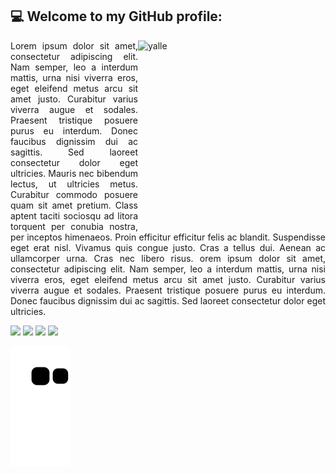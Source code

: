 ## 💻 Welcome to my GitHub profile: 

<p align=justify> 
<img align="right" alt="yalle" height="300" width="300" src="https://cdn.discordapp.com/attachments/790229238149152771/1083864179733176411/Ativo_2.png?width=473&height=473">

<p align=justify> Lorem ipsum dolor sit amet, consectetur adipiscing elit. Nam semper, leo a interdum mattis, urna nisi viverra eros, eget eleifend metus arcu sit amet justo. Curabitur varius viverra augue et sodales. Praesent tristique posuere purus eu interdum. Donec faucibus dignissim dui ac sagittis. Sed laoreet consectetur dolor eget ultricies. Mauris nec bibendum lectus, ut ultricies metus. Curabitur commodo posuere quam sit amet pretium. Class aptent taciti sociosqu ad litora torquent per conubia nostra, per inceptos himenaeos. Proin efficitur efficitur felis ac blandit. Suspendisse eget erat nisl. Vivamus quis congue justo. Cras a tellus dui. Aenean ac ullamcorper urna. Cras nec libero risus. orem ipsum dolor sit amet, consectetur adipiscing elit. Nam semper, leo a interdum mattis, urna nisi viverra eros, eget eleifend metus arcu sit amet justo. Curabitur varius viverra augue et sodales. Praesent tristique posuere purus eu interdum. Donec faucibus dignissim dui ac sagittis. Sed laoreet consectetur dolor eget ultricies.


<a href="https://api.whatsapp.com/send?phone=5583981796615" target="_blank"><img src="https://img.shields.io/badge/WhatsApp-25D366?style=for-the-badge&logo=whatsapp&logoColor=white" target="_blank"></a>
<a href="https://instagram.com/yallerocha" target="_blank"><img src="https://img.shields.io/badge/-Instagram-%23E4405F?style=for-the-badge&logo=instagram&logoColor=white" target="_blank"></a>
<a href="https://twitter.com/yallerocha_" target="_blank"><img src="https://img.shields.io/badge/Twitter-1DA1F2?style=for-the-badge&logo=twitter&logoColor=white" target="_blank"></a>
<a href = "mailto:yalle.rocha2020@gmail.com"><img src="https://img.shields.io/badge/-Gmail-%23333?style=for-the-badge&logo=gmail&logoColor=white" target="_blank"></a>
     
![Snake animation](https://github.com/yallerocha/yallerocha/blob/output/github-contribution-grid-snake.svg)
